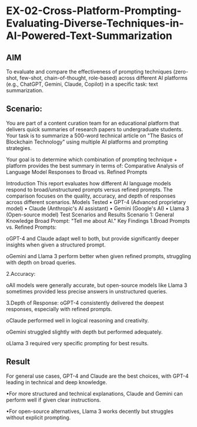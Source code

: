 # EX-02-Cross-Platform-Prompting-Evaluating-Diverse-Techniques-in-AI-Powered-Text-Summarization

## AIM
To evaluate and compare the effectiveness of prompting techniques (zero-shot, few-shot, chain-of-thought, role-based) across different AI platforms (e.g., ChatGPT, Gemini, Claude, Copilot) in a specific task: text summarization.

## Scenario:
You are part of a content curation team for an educational platform that delivers quick summaries of research papers to undergraduate students. Your task is to summarize a 500-word technical article on "The Basics of Blockchain Technology" using multiple AI platforms and prompting strategies.

Your goal is to determine which combination of prompting technique + platform provides the best summary in terms of: Comparative Analysis of Language Model Responses to Broad vs. Refined Prompts

Introduction This report evaluates how different AI language models respond to broad/unstructured prompts versus refined prompts. The comparison focuses on the quality, accuracy, and depth of responses across different scenarios.
Models Tested • GPT-4 (Advanced proprietary model) • Claude (Anthropic's AI assistant) • Gemini (Google's AI) • Llama 3 (Open-source model)
Test Scenarios and Results Scenario 1: General Knowledge Broad Prompt: "Tell me about AI." Key Findings
1.Broad Prompts vs. Refined Prompts:

oGPT-4 and Claude adapt well to both, but provide significantly deeper insights when given a structured prompt.

oGemini and Llama 3 perform better when given refined prompts, struggling with depth on broad queries.

2.Accuracy:

oAll models were generally accurate, but open-source models like Llama 3 sometimes provided less precise answers in unstructured queries.

3.Depth of Response: oGPT-4 consistently delivered the deepest responses, especially with refined prompts.

oClaude performed well in logical reasoning and creativity.

oGemini struggled slightly with depth but performed adequately.

oLlama 3 required very specific prompting for best results.

## Result
For general use cases, GPT-4 and Claude are the best choices, with GPT-4 leading in technical and deep knowledge.

•For more structured and technical explanations, Claude and Gemini can perform well if given clear instructions.

•For open-source alternatives, Llama 3 works decently but struggles without explicit prompting.

